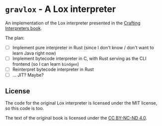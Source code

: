 # `gravlox` - A Lox interpreter

An implementation of the Lox interpreter presented in the [Crafting Interpreters book][crafting-interpreters-book].

The plan:

- [ ] Implement pure interpreter in Rust (since I don't know / don't want to learn Java right now)
- [ ] Implement bytecode interpreter in C, with Rust serving as the CLI frontend (so I can learn `bindgen`)
- [ ] Reinterpret bytecode interpreter in Rust
- [ ] ... JIT? Maybe?

[crafting-interpreters-book]: https://craftinginterpreters.com/

## License

The code for the original Lox interpreter is licensed under the MIT license, so this code is too.

The text of the original book is licensed under the [CC BY-NC-ND 4.0](https://creativecommons.org/licenses/by-nc-nd/4.0/).

